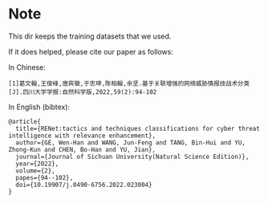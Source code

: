 # Note
This dir keeps the training datasets that we used.

If it does helped, please cite our paper as follows:

In Chinese:
```
[1]葛文翰,王俊峰,唐宾徽,于忠坤,陈柏翰,余坚.基于关联增强的网络威胁情报技战术分类[J].四川大学学报:自然科学版,2022,59(2):94-102
```

In English (bibtex):
```
@article{
  title={RENet:tactics and techniques classifications for cyber threat intelligence with relevance enhancement},
  author={GE, Wen-Han and WANG, Jun-Feng and TANG, Bin-Hui and YU, Zhong-Kun and CHEN, Bo-Han and YU, Jian},
  journal={Journal of Sichuan University(Natural Science Edition)},
  year={2022},
  volume={2},
  papes={94--102},
  doi={10.19907/j.0490-6756.2022.023004}
}
```
